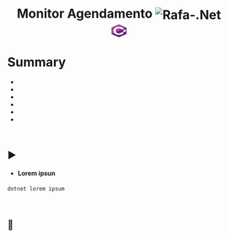 <h1 align="center"> 
	Monitor Agendamento
  <img align="center" alt="Rafa-.Net" height="30" width="40" src="https://cdn.jsdelivr.net/gh/devicons/devicon/icons/dotnetcore/dotnetcore-original.svg">
    <img align="center" alt="Rafa-Csharp" height="30" width="40" src="https://raw.githubusercontent.com/devicons/devicon/master/icons/csharp/csharp-original.svg">
</h1>

# Summary

-
-
-
-
-
-

<br>

## ▶️ 

- #### Lorem ipsun

````bash
dotnet lorem ipsum
````
<br> 

## 📁 

